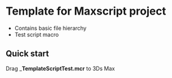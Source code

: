 # Template for Maxscript project    
* Contains basic file hierarchy    
* Test script macro    

## Quick start    
Drag ___TemplateScriptTest.mcr__ to 3Ds Max  